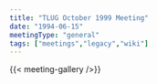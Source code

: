 ```yaml
---
title: "TLUG October 1999 Meeting"
date: "1994-06-15"
meetingType: "general"
tags: ["meetings","legacy","wiki"]
---
```


{{< meeting-gallery />}}